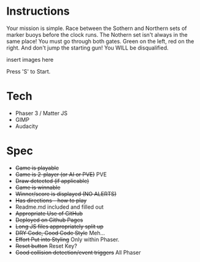 
# Instructions
Your mission is simple. Race between the Sothern and Northern sets of marker buoys before the clock runs. The Nothern set isn't always in the same place! You must go through both gates. Green on the left, red on the right. And don't jump the starting gun! You WILL be disqualified.

insert images here

Press 'S' to Start.

# Tech
- Phaser 3 / Matter JS
- GIMP
- Audacity


# Spec
- ~~Game is playable~~
- ~~Game is 2-player (or AI or PVE)~~ PVE
- ~~Draw detected (if applicable)~~   
- ~~Game is winnable~~    
- ~~Winner/score is displayed (NO ALERTS)~~   
- ~~Has directions - how to play~~
- Readme.md included and filled out   
- ~~Appropriate Use of GitHub~~   
- ~~Deployed on Github Pages~~    
- ~~Long JS files appropriately split up~~    
- ~~DRY Code, Good Code Style~~ Meh...   
- ~~Effort Put into Styling~~ Only within Phaser.
- ~~Reset button~~ Reset Key?    
- ~~Good collision detection/event triggers~~ All Phaser

